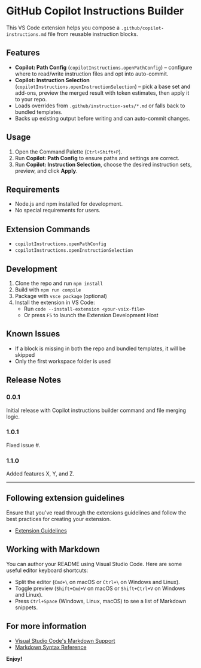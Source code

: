 # GitHub Copilot Instructions Builder

This VS Code extension helps you compose a `.github/copilot-instructions.md` file from reusable instruction blocks.

## Features

- **Copilot: Path Config** (`copilotInstructions.openPathConfig`) – configure where to read/write instruction files and opt into auto-commit.
- **Copilot: Instruction Selection** (`copilotInstructions.openInstructionSelection`) – pick a base set and add-ons, preview the merged result with token estimates, then apply it to your repo.
- Loads overrides from `.github/instruction-sets/*.md` or falls back to bundled templates.
- Backs up existing output before writing and can auto-commit changes.

## Usage

1. Open the Command Palette (`Ctrl+Shift+P`).
2. Run **Copilot: Path Config** to ensure paths and settings are correct.
3. Run **Copilot: Instruction Selection**, choose the desired instruction sets, preview, and click **Apply**.

## Requirements

- Node.js and npm installed for development.
- No special requirements for users.

## Extension Commands

- `copilotInstructions.openPathConfig`
- `copilotInstructions.openInstructionSelection`

## Development

1. Clone the repo and run `npm install`
2. Build with `npm run compile`
3. Package with `vsce package` (optional)
4. Install the extension in VS Code:
	- Run `code --install-extension <your-vsix-file>`
	- Or press `F5` to launch the Extension Development Host

## Known Issues

- If a block is missing in both the repo and bundled templates, it will be skipped
- Only the first workspace folder is used

## Release Notes

### 0.0.1

Initial release with Copilot instructions builder command and file merging logic.

### 1.0.1

Fixed issue #.

### 1.1.0

Added features X, Y, and Z.

---

## Following extension guidelines

Ensure that you've read through the extensions guidelines and follow the best practices for creating your extension.

* [Extension Guidelines](https://code.visualstudio.com/api/references/extension-guidelines)

## Working with Markdown

You can author your README using Visual Studio Code. Here are some useful editor keyboard shortcuts:

* Split the editor (`Cmd+\` on macOS or `Ctrl+\` on Windows and Linux).
* Toggle preview (`Shift+Cmd+V` on macOS or `Shift+Ctrl+V` on Windows and Linux).
* Press `Ctrl+Space` (Windows, Linux, macOS) to see a list of Markdown snippets.

## For more information

* [Visual Studio Code's Markdown Support](http://code.visualstudio.com/docs/languages/markdown)
* [Markdown Syntax Reference](https://help.github.com/articles/markdown-basics/)

**Enjoy!**
